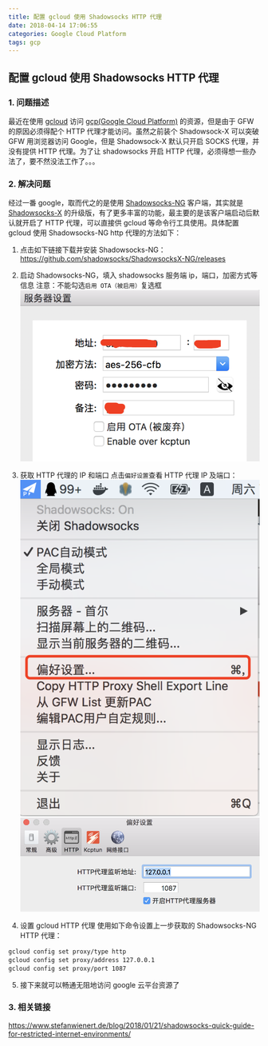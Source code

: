 ```yaml
---
title: 配置 gcloud 使用 Shadowsocks HTTP 代理
date: 2018-04-14 17:06:55
categories: Google Cloud Platform
tags: gcp
---
```

## 配置 gcloud 使用 Shadowsocks HTTP 代理
### 1. 问题描述
最近在使用 [gcloud](https://cloud.google.com/sdk/?hl=zh-cn) 访问 [gcp(Google Cloud Platform)](https://cloud.google.com/?hl=zh-cn) 的资源，但是由于 GFW 的原因必须得配个 HTTP 代理才能访问。虽然之前装个 Shadowsock-X 可以突破 GFW 用浏览器访问 Google，但是 Shadowsock-X 默认只开启 SOCKS 代理，并没有提供 HTTP 代理。为了让 shadowsocks 开启 HTTP 代理，必须得想一些办法了，要不然没法工作了。。。
### 2. 解决问题
经过一番 google，取而代之的是使用 [Shadowsocks-NG](https://github.com/shadowsocks/ShadowsocksX-NG/releases) 客户端，其实就是 [Shadowsocks-X](https://github.com/shadowsocks/shadowsocks/wiki/Ports-and-Clients#os-x) 的升级版，有了更多丰富的功能，最主要的是该客户端启动后默认就开启了 HTTP 代理，可以直接供 gcloud 等命令行工具使用。具体配置 gcloud 使用 Shadowsocks-NG http 代理的方法如下：
1. 点击如下链接下载并安装 Shadowsocks-NG：
https://github.com/shadowsocks/ShadowsocksX-NG/releases
2. 启动 Shadowsocks-NG，填入 shadowsocks 服务端 ip，端口，加密方式等信息
注意：不能勾选`启用 OTA（被启用）`复选框
![](/images/ss-1.png)

3. 获取 HTTP 代理的 IP 和端口
点击`偏好设置`查看 HTTP 代理 IP 及端口：
![](/images/ss-2.png)
![](/images/ss-3.png)
4. 设置 gcloud HTTP 代理
使用如下命令设置上一步获取的 Shadowsocks-NG HTTP 代理：
``` bash
gcloud config set proxy/type http
gcloud config set proxy/address 127.0.0.1
gcloud config set proxy/port 1087
```
5. 接下来就可以畅通无阻地访问 google 云平台资源了

### 3. 相关链接
https://www.stefanwienert.de/blog/2018/01/21/shadowsocks-quick-guide-for-restricted-internet-environments/

